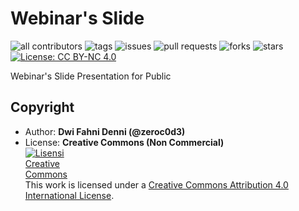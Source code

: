 # Webinar's Slide

![all contributors](https://img.shields.io/github/contributors/devopscorner/webinars-slide)
![tags](https://img.shields.io/github/v/tag/devopscorner/webinars-slide?sort=semver)
![issues](https://img.shields.io/github/issues/devopscorner/webinars-slide)
![pull requests](https://img.shields.io/github/issues-pr/devopscorner/webinars-slide)
![forks](https://img.shields.io/github/forks/devopscorner/webinars-slide)
![stars](https://img.shields.io/github/stars/devopscorner/webinars-slide)
[![License: CC BY-NC 4.0](https://img.shields.io/badge/License-CC%20BY--NC%204.0-blue.svg)](https://creativecommons.org/licenses/by-nc/4.0/)

Webinar's Slide Presentation for Public

## Copyright
- Author: **Dwi Fahni Denni (@zeroc0d3)**
- License: **Creative Commons (Non Commercial)**
  <br><a rel="license" href="http://creativecommons.org/licenses/by/4.0/"><img alt="Lisensi Creative Commons" style="border-width:0;max-width:100px" src="https://upload.wikimedia.org/wikipedia/commons/thumb/9/99/Cc-by-nc_icon.svg/320px-Cc-by-nc_icon.svg.png" /></a><br />This work is licensed under a <a rel="license" href="http://creativecommons.org/licenses/by/4.0/">Creative Commons Attribution 4.0 International License</a>.
